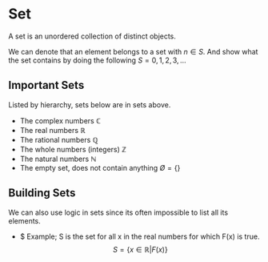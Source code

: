 # Set

A set is an unordered collection of distinct objects.

We can denote that an element belongs to a set with $n \in S$. And show what the set contains by doing the following $S = {0,1,2,3,\dots}$ 

## Important Sets

Listed by hierarchy, sets below are in sets above.

- The complex numbers $\mathbb{C}$
- The real numbers $\mathbb{R}$
- The rational numbers $\mathbb{Q}$
- The whole numbers (integers) $\mathbb{Z}$
- The natural numbers $\mathbb{N}$
- The empty set, does not contain anything $Ø = \{\}$

## Building Sets

We can also use logic in sets since its often impossible to list all its elements.

- $ Example; S is the set for all x in the real numbers for which F(x) is true.
$$
S = \{x \in \mathbb{R}\vert F(x)\}
$$
